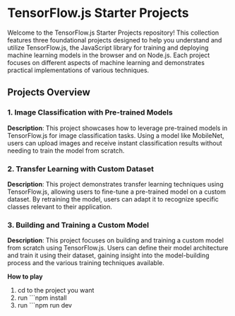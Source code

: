 # TensorFlow.js Starter Projects

Welcome to the TensorFlow.js Starter Projects repository! This collection features three foundational projects designed to help you understand and utilize TensorFlow.js, the JavaScript library for training and deploying machine learning models in the browser and on Node.js. Each project focuses on different aspects of machine learning and demonstrates practical implementations of various techniques.

## Projects Overview

### 1. Image Classification with Pre-trained Models

**Description**: This project showcases how to leverage pre-trained models in TensorFlow.js for image classification tasks. Using a model like MobileNet, users can upload images and receive instant classification results without needing to train the model from scratch.


### 2. Transfer Learning with Custom Dataset

**Description**: This project demonstrates transfer learning techniques using TensorFlow.js, allowing users to fine-tune a pre-trained model on a custom dataset. By retraining the model, users can adapt it to recognize specific classes relevant to their application.


### 3. Building and Training a Custom Model

**Description**: This project focuses on building and training a custom model from scratch using TensorFlow.js. Users can define their model architecture and train it using their dataset, gaining insight into the model-building process and the various training techniques available.


**How to play**
1. cd to the project you want
2. run ```npm install
3. run ```npm run dev 
